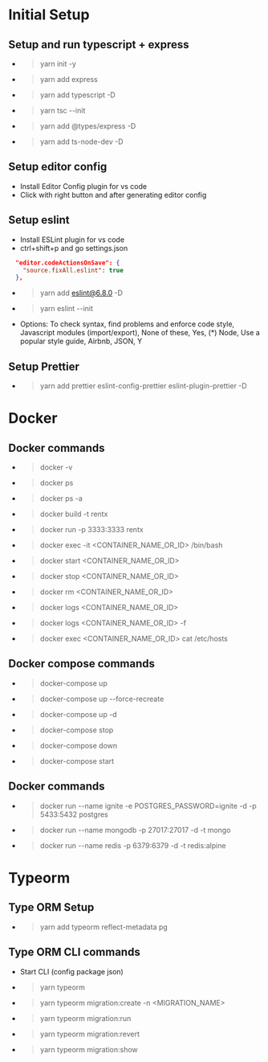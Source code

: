 # Initial Setup

## Setup and run typescript + express

- > yarn init -y
- > yarn add express
- > yarn add typescript -D
- > yarn tsc --init
- > yarn add @types/express -D
- > yarn add ts-node-dev -D

## Setup editor config

- Install Editor Config plugin for vs code
- Click with right button and after generating editor config

## Setup eslint

- Install ESLint plugin for vs code
- ctrl+shift+p and go settings.json

```json
  "editor.codeActionsOnSave": {
    "source.fixAll.eslint": true
  },
```

- > yarn add eslint@6.8.0 -D
- > yarn eslint --init
- Options: To check syntax, find problems and enforce code style, Javascript modules (import/export), None of these, Yes, (\*) Node, Use a popular style guide, Airbnb, JSON, Y

## Setup Prettier

- > yarn add prettier eslint-config-prettier eslint-plugin-prettier -D

# Docker

## Docker commands

- > docker -v
- > docker ps
- > docker ps -a
- > docker build -t rentx
- > docker run -p 3333:3333 rentx
- > docker exec -it <CONTAINER_NAME_OR_ID> /bin/bash
- > docker start <CONTAINER_NAME_OR_ID>
- > docker stop <CONTAINER_NAME_OR_ID>
- > docker rm <CONTAINER_NAME_OR_ID>
- > docker logs <CONTAINER_NAME_OR_ID>
- > docker logs <CONTAINER_NAME_OR_ID> -f
- > docker exec <CONTAINER_NAME_OR_ID> cat /etc/hosts

## Docker compose commands

- > docker-compose up
- > docker-compose up --force-recreate
- > docker-compose up -d
- > docker-compose stop
- > docker-compose down
- > docker-compose start

## Docker commands

- > docker run --name ignite -e POSTGRES_PASSWORD=ignite -d -p 5433:5432 postgres
- > docker run --name mongodb -p 27017:27017 -d -t mongo
- > docker run --name redis -p 6379:6379 -d -t redis:alpine

# Typeorm

## Type ORM Setup

- > yarn add typeorm reflect-metadata pg

## Type ORM CLI commands

- Start CLI (config package json)
- > yarn typeorm
- > yarn typeorm migration:create -n <MIGRATION_NAME>
- > yarn typeorm migration:run
- > yarn typeorm migration:revert
- > yarn typeorm migration:show
